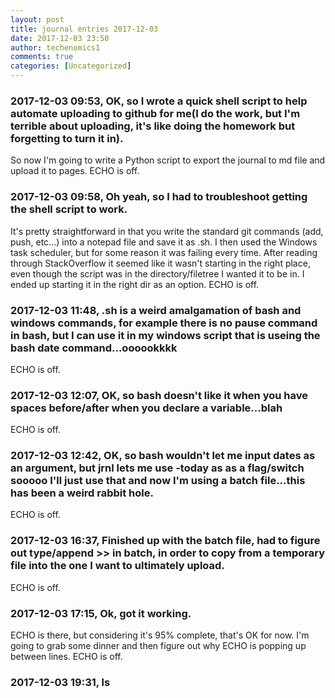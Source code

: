 ```yaml
---
layout: post
title: journal entries 2017-12-03
date: 2017-12-03 23:50
author: techenomics1
comments: true
categories: [Uncategorized]
---
```

### 2017-12-03 09:53, OK, so I wrote a quick shell script to help automate uploading to github for me(I do the work, but I'm terrible about uploading, it's like doing the homework but forgetting to turn it in).  
So now I'm going to write a Python script to export the journal to md file and upload it to pages. 
ECHO is off.
### 2017-12-03 09:58, Oh yeah, so I had to troubleshoot getting the shell script to work.  
It's pretty straightforward in that you write the standard git commands (add, push, etc...) into a notepad file and save it as .sh.  I then used the Windows task scheduler, but for some reason it was failing every time.  After reading through StackOverflow it seemed like it wasn't starting in the right place, even though the script was in the directory/filetree I wanted it to be in. I ended up starting it in the right dir as an option. 
ECHO is off.
### 2017-12-03 11:48, .sh is a weird amalgamation of bash and windows commands, for example there is no pause command in bash, but I can use it in my windows script that is useing the bash date command...oooookkkk  
ECHO is off.
### 2017-12-03 12:07, OK, so bash doesn't like it when you have spaces before/after when you declare a variable...blah  
ECHO is off.
### 2017-12-03 12:42, OK, so bash wouldn't let me input dates as an argument, but jrnl lets me use -today as as a flag/switch sooooo I'll just use that and now I'm using a batch file...this has been a weird rabbit hole.  
ECHO is off.
### 2017-12-03 16:37, Finished up with the batch file, had to figure out type/append >> in batch, in order to copy from a temporary file into the one I want to ultimately upload.  
ECHO is off.
### 2017-12-03 17:15, Ok, got it working.  
ECHO is there, but considering it's 95% complete, that's OK for now.  I'm going to grab some dinner and then figure out why ECHO is popping up between lines. 
ECHO is off.
### 2017-12-03 19:31, ls   
